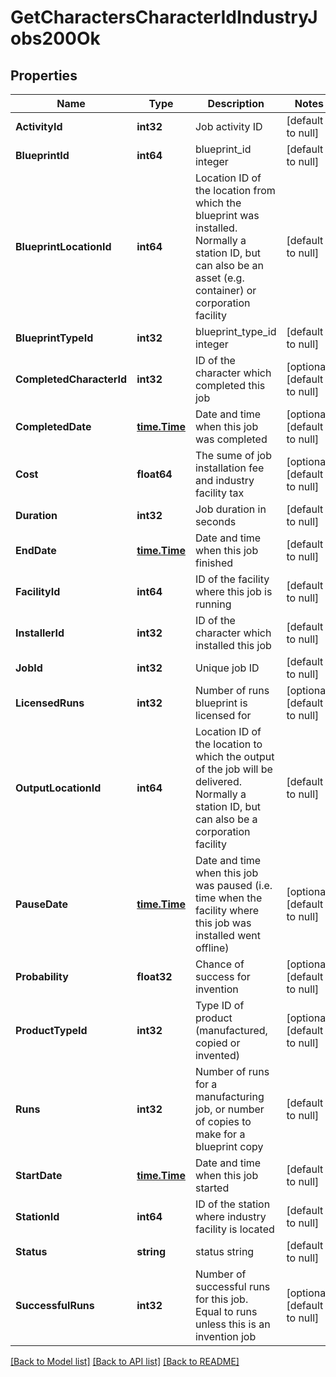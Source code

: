 # GetCharactersCharacterIdIndustryJobs200Ok

## Properties
Name | Type | Description | Notes
------------ | ------------- | ------------- | -------------
**ActivityId** | **int32** | Job activity ID | [default to null]
**BlueprintId** | **int64** | blueprint_id integer | [default to null]
**BlueprintLocationId** | **int64** | Location ID of the location from which the blueprint was installed. Normally a station ID, but can also be an asset (e.g. container) or corporation facility | [default to null]
**BlueprintTypeId** | **int32** | blueprint_type_id integer | [default to null]
**CompletedCharacterId** | **int32** | ID of the character which completed this job | [optional] [default to null]
**CompletedDate** | [**time.Time**](time.Time.md) | Date and time when this job was completed | [optional] [default to null]
**Cost** | **float64** | The sume of job installation fee and industry facility tax | [optional] [default to null]
**Duration** | **int32** | Job duration in seconds | [default to null]
**EndDate** | [**time.Time**](time.Time.md) | Date and time when this job finished | [default to null]
**FacilityId** | **int64** | ID of the facility where this job is running | [default to null]
**InstallerId** | **int32** | ID of the character which installed this job | [default to null]
**JobId** | **int32** | Unique job ID | [default to null]
**LicensedRuns** | **int32** | Number of runs blueprint is licensed for | [optional] [default to null]
**OutputLocationId** | **int64** | Location ID of the location to which the output of the job will be delivered. Normally a station ID, but can also be a corporation facility | [default to null]
**PauseDate** | [**time.Time**](time.Time.md) | Date and time when this job was paused (i.e. time when the facility where this job was installed went offline) | [optional] [default to null]
**Probability** | **float32** | Chance of success for invention | [optional] [default to null]
**ProductTypeId** | **int32** | Type ID of product (manufactured, copied or invented) | [optional] [default to null]
**Runs** | **int32** | Number of runs for a manufacturing job, or number of copies to make for a blueprint copy | [default to null]
**StartDate** | [**time.Time**](time.Time.md) | Date and time when this job started | [default to null]
**StationId** | **int64** | ID of the station where industry facility is located | [default to null]
**Status** | **string** | status string | [default to null]
**SuccessfulRuns** | **int32** | Number of successful runs for this job. Equal to runs unless this is an invention job | [optional] [default to null]

[[Back to Model list]](../README.md#documentation-for-models) [[Back to API list]](../README.md#documentation-for-api-endpoints) [[Back to README]](../README.md)

